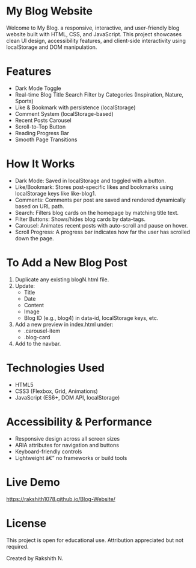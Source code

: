 # My Blog Website

Welcome to My Blog. a responsive, interactive, and user-friendly blog website built with HTML, CSS, and JavaScript. This project showcases clean UI design, accessibility features, and client-side interactivity using localStorage and DOM manipulation.

# Features

- Dark Mode Toggle
- Real-time Blog Title Search
  Filter by Categories (Inspiration, Nature, Sports)
- Like & Bookmark with persistence (localStorage)
- Comment System (localStorage-based)
- Recent Posts Carousel
- Scroll-to-Top Button
- Reading Progress Bar
- Smooth Page Transitions

# How It Works

- Dark Mode: Saved in localStorage and toggled with a button.
- Like/Bookmark: Stores post-specific likes and bookmarks using localStorage keys like like-blog1.
- Comments: Comments per post are saved and rendered dynamically based on URL path.
- Search: Filters blog cards on the homepage by matching title text.
- Filter Buttons: Shows/hides blog cards by data-tags.
- Carousel: Animates recent posts with auto-scroll and pause on hover.
- Scroll Progress: A progress bar indicates how far the user has scrolled down the page.

# To Add a New Blog Post

1. Duplicate any existing blogN.html file.
2. Update:
   - Title
   - Date
   - Content
   - Image
   - Blog ID (e.g., blog4) in data-id, localStorage keys, etc.
3. Add a new preview in index.html under:
   - .carousel-item
   - .blog-card
4. Add to the navbar.

# Technologies Used

- HTML5
- CSS3 (Flexbox, Grid, Animations)
- JavaScript (ES6+, DOM API, localStorage)

# Accessibility & Performance

- Responsive design across all screen sizes
- ARIA attributes for navigation and buttons
- Keyboard-friendly controls
- Lightweight â€” no frameworks or build tools

# Live Demo

https://rakshith1078.github.io/Blog-Website/

# License

This project is open for educational use. Attribution appreciated but not required.

Created by Rakshith N.
